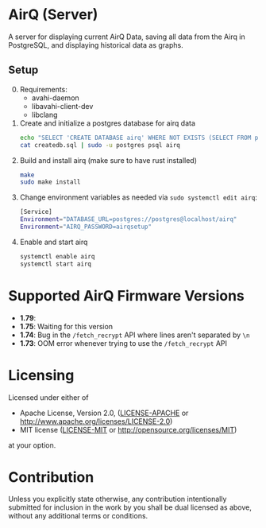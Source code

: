# AirQ (Server)

A server for displaying current AirQ Data, saving all data from the Airq in PostgreSQL,
and displaying historical data as graphs.

## Setup

0. Requirements:
   * avahi-daemon
   * libavahi-client-dev
   * libclang
1. Create and initialize a postgres database for airq data
   ```sh
   echo "SELECT 'CREATE DATABASE airq' WHERE NOT EXISTS (SELECT FROM pg_database WHERE datname = 'airq')\gexec" | sudo -u postgres psql
   cat createdb.sql | sudo -u postgres psql airq
   ```
2. Build and install airq (make sure to have rust installed)
   ```sh
   make
   sudo make install
   ```
2. Change environment variables as needed via `sudo systemctl edit airq`:
   ```sh
   [Service]
   Environment="DATABASE_URL=postgres://postgres@localhost/airq"
   Environment="AIRQ_PASSWORD=airqsetup"
   ```
3. Enable and start airq
   ```sh
   systemctl enable airq
   systemctl start airq
   ```
   
# Supported AirQ Firmware Versions

* **1.79**: 
* **1.75**: Waiting for this version
* **1.74**: Bug in the `/fetch_recrypt` API where lines aren't separated by `\n`
* **1.73**: OOM error whenever trying to use the `/fetch_recrypt` API
   
# Licensing

Licensed under either of

* Apache License, Version 2.0, ([LICENSE-APACHE](LICENSE-APACHE) or http://www.apache.org/licenses/LICENSE-2.0)
* MIT license ([LICENSE-MIT](LICENSE-MIT) or http://opensource.org/licenses/MIT)

at your option.

# Contribution

Unless you explicitly state otherwise, any contribution intentionally submitted for inclusion in the work by
you shall be dual licensed as above, without any additional terms or conditions.